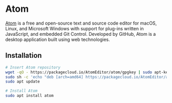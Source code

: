 Atom
====

[Atom](https://atom.io) is a free and open-source text and source code editor for macOS, Linux, and Microsoft Windows
with support for plug-ins written in JavaScript, and embedded Git Control. Developed by GitHub, Atom is a desktop
application built using web technologies.

## Installation

```sh
# Insert Atom repository
wget -qO - https://packagecloud.io/AtomEditor/atom/gpgkey | sudo apt-key add -
sudo sh -c 'echo "deb [arch=amd64] https://packagecloud.io/AtomEditor/atom/any/ any main" > /etc/apt/sources.list.d/atom.list'
sudo apt update

# Install Atom
sudo apt install atom
```
